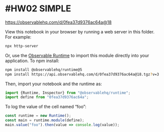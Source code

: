 # #HW02 SIMPLE

https://observablehq.com/d/0fea37d9376ac64a@18

View this notebook in your browser by running a web server in this folder. For
example:

~~~sh
npx http-server
~~~

Or, use the [Observable Runtime](https://github.com/observablehq/runtime) to
import this module directly into your application. To npm install:

~~~sh
npm install @observablehq/runtime@5
npm install https://api.observablehq.com/d/0fea37d9376ac64a@18.tgz?v=3
~~~

Then, import your notebook and the runtime as:

~~~js
import {Runtime, Inspector} from "@observablehq/runtime";
import define from "0fea37d9376ac64a";
~~~

To log the value of the cell named “foo”:

~~~js
const runtime = new Runtime();
const main = runtime.module(define);
main.value("foo").then(value => console.log(value));
~~~
